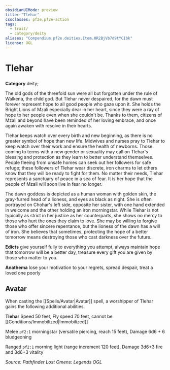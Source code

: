 ```yaml
---
obsidianUIMode: preview
title: "Tlehar"
cssclasses: pf2e,pf2e-action
tags:
  - trait/
  - category/deity
aliases: "Compendium.pf2e.deities.Item.0R2BjVb7d9tYCIbk"
license: OGL
---
```

# Tlehar

### 

**Category** deity; 




The old gods of the threefold sun were all but forgotten under the rule of Walkena, the child god. But Tlehar never despaired, for the dawn must forever represent hope to all good people who gaze upon it. She holds the Bright Lions of Mzali especially dear in her heart, since they were a ray of hope to her people even when she couldn't be. Thanks to them, citizens of Mzali and beyond have been reminded of her loving embrace, and once again awaken with resolve in their hearts.

Tlehar keeps watch over every birth and new beginning, as there is no greater symbol of hope than new life. Midwives and nurses pray to Tlehar to keep watch over their work and ensure the health of newborns. Those coming to terms with a new gender or sexuality may call on Tlehar's blessing and protection as they learn to better understand themselves. People fleeing from unsafe homes can seek out her followers for safe refuge; these followers of Tlehar wear discrete, iron charms to let others know that they will be ready to fight for them. No matter their needs, Tlehar represents a sanctuary of peace in a sea of fear. It is her hope that the people of Mzali will soon live in fear no longer.

The dawn goddess is depicted as a human woman with golden skin, the gray-furred head of a lioness, and eyes as black as night. She is often portrayed on Chohar's left side, opposite her sister, with one hand extended in welcome and the other holding an iron morningstar. While Tlehar is not typically as strict in her justice as her counterparts, she shows no mercy to those who hurt the ones they claim to love. She may be willing to forgive those who offer sincere repentance, but the lioness of the dawn has a will of iron. She believes that sometimes, protecting the hope of a better tomorrow means destroying those who cast darkness over the future.

**Edicts** give yourself fully to everything you attempt, always maintain hope that tomorrow will be a better day, treasure every gift you are given by those who matter to you.

**Anathema** lose your motivation to your regrets, spread despair, treat a loved one poorly

## Avatar

When casting the [[Spells/Avatar|Avatar]] spell, a worshipper of Tlehar gains the following additional abilities.

**Tlehar** Speed 50 feet, Fly speed 70 feet, cannot be [[Conditions/Immobilized|Immobilized]]

Melee `pf2:1` morningstar (versatile piercing, reach 15 feet), Damage 6d6 + 6 bludgeoning

Ranged `pf2:1` morning light (range increment 120 feet), Damage 3d6+3 fire and 3d6+3 vitality

*Source: Pathfinder Lost Omens: Legends*
*OGL*